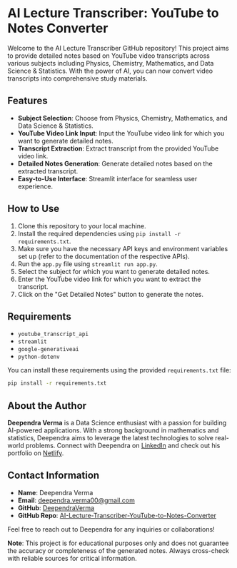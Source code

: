 # AI Lecture Transcriber: YouTube to Notes Converter

Welcome to the AI Lecture Transcriber GitHub repository! This project aims to provide detailed notes based on YouTube video transcripts across various subjects including Physics, Chemistry, Mathematics, and Data Science & Statistics. With the power of AI, you can now convert video transcripts into comprehensive study materials.

## Features

- **Subject Selection**: Choose from Physics, Chemistry, Mathematics, and Data Science & Statistics.
- **YouTube Video Link Input**: Input the YouTube video link for which you want to generate detailed notes.
- **Transcript Extraction**: Extract transcript from the provided YouTube video link.
- **Detailed Notes Generation**: Generate detailed notes based on the extracted transcript.
- **Easy-to-Use Interface**: Streamlit interface for seamless user experience.

## How to Use

1. Clone this repository to your local machine.
2. Install the required dependencies using `pip install -r requirements.txt`.
3. Make sure you have the necessary API keys and environment variables set up (refer to the documentation of the respective APIs).
4. Run the `app.py` file using `streamlit run app.py`.
5. Select the subject for which you want to generate detailed notes.
6. Enter the YouTube video link for which you want to extract the transcript.
7. Click on the "Get Detailed Notes" button to generate the notes.

## Requirements

- `youtube_transcript_api`
- `streamlit`
- `google-generativeai`
- `python-dotenv`

You can install these requirements using the provided `requirements.txt` file:

```bash
pip install -r requirements.txt
```

## About the Author

**Deependra Verma** is a Data Science enthusiast with a passion for building AI-powered applications. With a strong background in mathematics and statistics, Deependra aims to leverage the latest technologies to solve real-world problems. Connect with Deependra on [LinkedIn](linkedin.com/in/deependra-verma-data-science) and check out his portfolio on [Netlify](https://deependradatascience-productportfolio.netlify.app/).

## Contact Information

- **Name**: Deependra Verma
- **Email**: deependra.verma00@gmail.com
- **GitHub**: [DeependraVerma](https://github.com/DeependraVerma)
- **GitHub Repo**: [AI-Lecture-Transcriber-YouTube-to-Notes-Converter](https://github.com/DeependraVerma/AI-Lecture-Transcriber-YouTube-to-Notes-Converter)

Feel free to reach out to Deependra for any inquiries or collaborations!

**Note**: This project is for educational purposes only and does not guarantee the accuracy or completeness of the generated notes. Always cross-check with reliable sources for critical information.